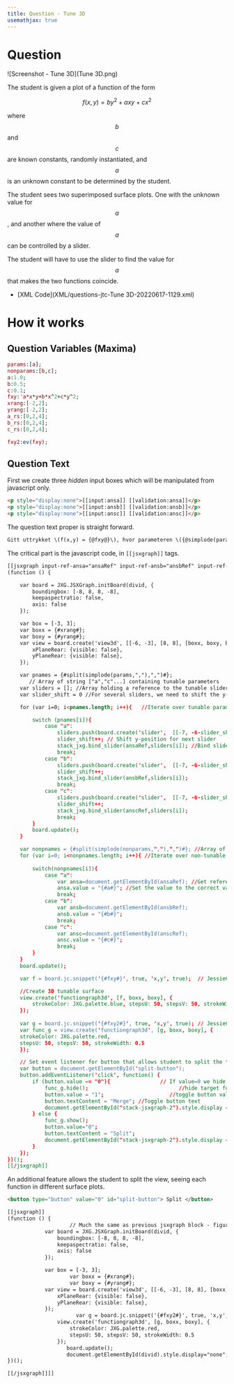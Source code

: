 ```yaml
---
title: Question - Tune 3D
usemathjax: true
---
```


# Question

![Screenshot - Tune 3D](Tune 3D.png)

The student is given a plot of a function of the form

$$ f(x,y) = by^2 + axy + cx^2$$

where $$b$$ and $$c$$ are known constants, randomly instantiated, and
$$a$$ is an unknown constant to be determined by the student.

The student sees two superimposed surface plots.
One with the unknown value for $$a$$, and another where the
value of $$a$$ can be controlled by a slider.

The student will have to use the slider to find the value for $$a$$
that makes the two functions coincide.

- [XML Code](XML/questions-jtc-Tune 3D-20220617-1129.xml)

# How it works

## Question Variables (Maxima)

```maxima
params:[a];
nonparams:[b,c];
a:1.0;
b:0.5;
c:0.1;
fxy:'a*x*y+b*x^2+c*y^2;
xrang:[-2,2];
yrang:[-2,2];
a_rs:[0,2,4];
b_rs:[0,2,4];
c_rs:[0,2,4];

fxy2:ev(fxy);
```

## Question Text

First we create three *hidden* input boxes which will
be manipulated from javascript only.

```html
<p style="display:none">[[input:ansa]] [[validation:ansa]]</p>
<p style="display:none">[[input:ansb]] [[validation:ansb]]</p>
<p style="display:none">[[input:ansc]] [[validation:ansc]]</p>
```

The question text proper is straight forward.

```html
Gitt uttrykket \(f(x,y) = {@fxy@}\), hvor parameteren \({@simplode(params,",")@}\) er ukjent, bruk figuren til å finne den ukjente parameteren ved å stille på slideren slik at grafene blir like.
```

The critical part is the javascript code, in `[[jsxgraph]]` tags.

```html
[[jsxgraph input-ref-ansa="ansaRef" input-ref-ansb="ansbRef" input-ref-ansc="anscRef"]]
(function () {

    var board = JXG.JSXGraph.initBoard(divid, {
        boundingbox: [-8, 8, 8, -8],
        keepaspectratio: false,
        axis: false
    });

    var box = [-3, 3];
    var boxx = {#xrang#};
    var boxy = {#yrang#};
    var view = board.create('view3d', [[-6, -3], [8, 8], [boxx, boxy, box]], {
        xPlaneRear: {visible: false},
        yPlaneRear: {visible: false},
    });

    var pnames = {#split(simplode(params,","),",")#};  
       // Array of string ["a","c"...] containing tunable parameters
    var sliders = []; //Array holding a reference to the tunable sliders - not used at the moment
    var slider_shift = 0 //For several sliders, we need to shift the y-position so they don't overlap

    for (var i=0; i<pnames.length; i++){   //Iterate over tunable parameter names

        switch (pnames[i]){
            case "a":
                sliders.push(board.create('slider',  [[-7, -6-slider_shift], [5, -6-slider_shift], {#a_rs#}], { name: pnames[i] })); //create slider with with span and initial value from maxima's a_rs
                slider_shift++; // Shift y-position for next slider
                stack_jxg.bind_slider(ansaRef,sliders[i]); //Bind slider value to stack's answer variable
                break;
            case "b":
                sliders.push(board.create('slider',  [[-7, -6-slider_shift], [5, -6-slider_shift], {#b_rs#}], { name: pnames[i] }));
                slider_shift++;
                stack_jxg.bind_slider(ansbRef,sliders[i]);
                break;
            case "c":
                sliders.push(board.create('slider',  [[-7, -6-slider_shift], [5, -6-slider_shift], {#c_rs#}], { name: pnames[i] }));
                slider_shift++;
                stack_jxg.bind_slider(anscRef,sliders[i]);
                break;
        }
        board.update();
    }

    var nonpnames = {#split(simplode(nonparams,","),",")#}; //Array of strings containing the non-tunable parameter names ["b", "d"...]
    for (var i=0; i<nonpnames.length; i++){ //Iterate over non-tunable parameter names
        
        switch(nonpnames[i]){
            case "a":
                var ansa=document.getElementById(ansaRef); //Get reference to stack's answer variable for the non-tunable parameter
                ansa.value = "{#a#}"; //Set the value to the correct value from maxima
                break;
            case "b":
                var ansb=document.getElementById(ansbRef);
                ansb.value = "{#b#}";
                break;
            case "c":
                var ansc=document.getElementById(anscRef);
                ansc.value = "{#c#}";
                break;  
        }
    }
    board.update();

    var f = board.jc.snippet('{#fxy#}', true, 'x,y', true);  // JessieCode parsing of maxima function - tunable

    //Create 3D tunable surface 
    view.create('functiongraph3d', [f, boxx, boxy], {
        strokeColor: JXG.palette.blue, stepsU: 50, stepsV: 50, strokeWidth: 0.5
    });
                       
    var g = board.jc.snippet('{#fxy2#}', true, 'x,y', true); // JessieCode parsing of maxima function - non-tunable
    var func_g = view.create('functiongraph3d', [g, boxx, boxy], {
	strokeColor: JXG.palette.red,
	stepsU: 50, stepsV: 50, strokeWidth: 0.5
    });

    // Set event listener for button that allows student to split the tunable and non-tunable surfaces into different figures
    var button = document.getElementById('split-button');
    button.addEventListener('click', function() { 
        if (button.value == "0"){                // If value=0 we hide the graph and show the other figure
            func_g.hide();                             //hide target function 
            button.value = "1";                     //toggle button value
            button.textContent = "Merge"; //Toggle button text
            document.getElementById("stack-jsxgraph-2").style.display = "block"; //Show plot of target graph in separate figure
        } else { 
            func_g.show();
            button.value="0";
            button.textContent = "Split";
            document.getElementById("stack-jsxgraph-2").style.display = "none";
        }
    });
})();	
[[/jsxgraph]]
```

An additional feature allows the student to split the view, seeing
each function in different surface plots.

```html
<button type="button" value="0" id="split-button"> Split </button>

[[jsxgraph]]
(function () {
                    // Much the same as previous jsxgraph block - figure of only the non-tunable surface, toggled by "split-button"
		    var board = JXG.JSXGraph.initBoard(divid, {
		        boundingbox: [-8, 8, 8, -8],
		        keepaspectratio: false,
		        axis: false
		    });

		    var box = [-3, 3];
                    var boxx = {#xrang#};
                    var boxy = {#yrang#};
		    var view = board.create('view3d', [[-6, -3], [8, 8], [boxx, boxy, box]], {
		        xPlaneRear: {visible: false},
		        yPlaneRear: {visible: false},
		    });
                      var g = board.jc.snippet('{#fxy2#}', true, 'x,y', true);
		        view.create('functiongraph3d', [g, boxx, boxy], {
		            strokeColor: JXG.palette.red,
		            stepsU: 50, stepsV: 50, strokeWidth: 0.5
		        });
                   board.update();
                   document.getElementById(divid).style.display="none";
})();

[[/jsxgraph]]]]
```
